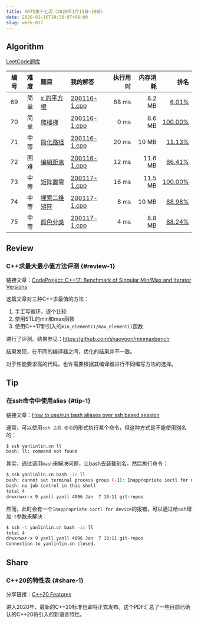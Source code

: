 ```yaml
---
title: ARTS第十七周（2020年1月13日~19日）
date: 2020-01-16T19:38:07+08:00
slug: week-017
---
```


## Algorithm

[LeetCode题库](https://leetcode-cn.com/problemset/all/)

| 编号 | 难度 | 题目 | 我的解答 | 执行用时 | 内存消耗 | 排名 |
|:----:|:----:|:-----|:---------|---------:|---------:|-----:|
| 69 | 简单 | [x 的平方根](https://leetcode-cn.com/problems/sqrtx/) | [200116-1.cpp](https://github.com/yanlinlin82/leetcode/blob/master/00069_sqrtx/200116-1.cpp) | 88 ms | 8.2 MB | [6.01%](https://leetcode-cn.com/submissions/detail/43665227/) |
| 70 |  简单 | [爬楼梯](https://leetcode-cn.com/problems/climbing-stairs/) | [200116-1.cpp](https://github.com/yanlinlin82/leetcode/blob/master/00070_climbing-stairs/200116-1.cpp) | 0 ms | 8.6 MB | [100.00%](https://leetcode-cn.com/submissions/detail/43666892/) |
| 71 | 中等 | [简化路径](https://leetcode-cn.com/problems/simplify-path/) | [200116-1.cpp](https://github.com/yanlinlin82/leetcode/blob/master/00071_simplify-path/200116-1.cpp) | 20 ms | 10 MB | [11.13%](https://leetcode-cn.com/submissions/detail/43719607/) |
| 72 | 困难 | [编辑距离](https://leetcode-cn.com/problems/edit-distance/) | [200116-1.cpp](https://github.com/yanlinlin82/leetcode/blob/master/00072_edit-distance/200116-1.cpp) | 12 ms | 11.6 MB | [86.41%](https://leetcode-cn.com/submissions/detail/43722058/) |
| 73 | 中等 | [矩阵置零](https://leetcode-cn.com/problems/set-matrix-zeroes/) | [200117-1.cpp](https://github.com/yanlinlin82/leetcode/blob/master/00073_set-matrix-zeroes/200117-1.cpp) | 16 ms | 11.5 MB | [100.00%](https://leetcode-cn.com/submissions/detail/43757444/) |
| 74 | 中等 | [搜索二维矩阵](https://leetcode-cn.com/problems/search-a-2d-matrix/) | [200117-1.cpp](https://github.com/yanlinlin82/leetcode/blob/master/00074_search-a-2d-matrix/200117-1.cpp) | 8 ms | 10 MB | [88.98%](https://leetcode-cn.com/submissions/detail/43757476/) |
| 75 | 中等 | [颜色分类](https://leetcode-cn.com/problems/sort-colors/) | [200117-1.cpp](https://github.com/yanlinlin82/leetcode/blob/master/00075_sort-colors/200117-1.cpp) | 4 ms | 8.8 MB | [88.24%](https://leetcode-cn.com/submissions/detail/43757569/) |

## Review

### C++求最大最小值方法评测 {#review-1}

链接文章：[CodeProject: C++17: Benchmark of Singular Min/Max and Iterator Versions](https://www.codeproject.com/Tips/5256748/Cplusplus17-Benchmark-of-Singular-Min-Max-and-Iter)

这篇文章对三种C++求最值的方法：

1. 手工写循环，逐个比较
2. 使用STL的min和max函数
3. 使用C++17新引入的`min_element()/max_element()`函数

进行了评测。结果参见：<https://github.com/shaovoon/minmaxbench>

结果发现，在不同的编译器之间，优化的结果并不一致。

对于性能要求高的代码，也许需要根据其编译器进行不同编写方法的选择。

## Tip

### 在ssh命令中使用alias {#tip-1}

链接文章：[How to use/run bash aliases over ssh based session](https://www.cyberciti.biz/faq/use-bash-aliases-ssh-based-session/)

通常，可以使用`ssh 主机 命令`的形式执行某个命令，但这种方式是不能使用别名的：

```sh
$ ssh yanlinlin.cn ll
bash: ll: command not found
```

其实，通过调用`bash`来解决问题，让bash去装载别名，然后执行命令：

```sh
$ ssh yanlinlin.cn bash -ic ll
bash: cannot set terminal process group (-1): Inappropriate ioctl for device
bash: no job control in this shell
total 4
drwxrwxr-x 9 yanll yanll 4096 Jan  7 18:11 git-repos
```

然而，此时会有一个`Inappropriate ioctl for device`的报错，可以通过给ssh增加`-t`参数来解决：

```sh
$ ssh -t yanlinlin.cn bash -ic ll
total 4
drwxrwxr-x 9 yanll yanll 4096 Jan  7 18:11 git-repos
Connection to yanlinlin.cn closed.
```

## Share

### C++20的特性表 {#share-1}

分享链接：[C++20 Features](https://gallery.mailchimp.com/e93417593cbf4da3dba03d672/files/006311ce-fcb7-4fbb-829d-85d917c9a4f9/cpp20_refcard.pdf)

进入2020年，最新的C++20标准也即将正式发布。这个PDF汇总了一些目前已确认的C++20将引入的新语言特性。
